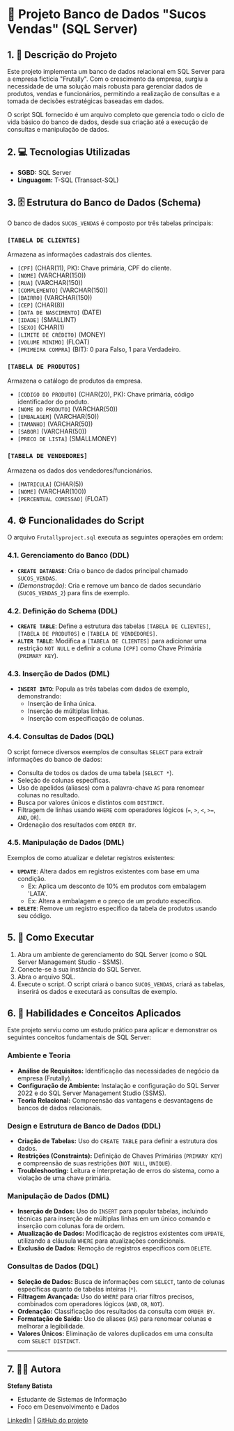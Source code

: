 # 🧃 Projeto Banco de Dados "Sucos Vendas" (SQL Server)

## 1. 📝 Descrição do Projeto

Este projeto implementa um banco de dados relacional em SQL Server para a empresa fictícia "Frutally". Com o crescimento da empresa, surgiu a necessidade de uma solução mais robusta para gerenciar dados de produtos, vendas e funcionários, permitindo a realização de consultas e a tomada de decisões estratégicas baseadas em dados.

O script SQL fornecido é um arquivo completo que gerencia todo o ciclo de vida básico do banco de dados, desde sua criação até a execução de consultas e manipulação de dados.

## 2. 💻 Tecnologias Utilizadas

* **SGBD:** SQL Server
* **Linguagem:** T-SQL (Transact-SQL)

## 3. 🗄️ Estrutura do Banco de Dados (Schema)

O banco de dados `SUCOS_VENDAS` é composto por três tabelas principais:

### `[TABELA DE CLIENTES]`

Armazena as informações cadastrais dos clientes.

* `[CPF]` (CHAR(11), PK): Chave primária, CPF do cliente.
* `[NOME]` (VARCHAR(150))
* `[RUA]` (VARCHAR(150))
* `[COMPLEMENTO]` (VARCHAR(150))
* `[BAIRRO]` (VARCHAR(150))
* `[CEP]` (CHAR(8))
* `[DATA DE NASCIMENTO]` (DATE)
* `[IDADE]` (SMALLINT)
* `[SEXO]` (CHAR(1)
* `[LIMITE DE CRÉDITO]` (MONEY)
* `[VOLUME MINIMO]` (FLOAT)
* `[PRIMEIRA COMPRA]` (BIT): 0 para Falso, 1 para Verdadeiro.

### `[TABELA DE PRODUTOS]`

Armazena o catálogo de produtos da empresa.

* `[CODIGO DO PRODUTO]` (CHAR(20), PK): Chave primária, código identificador do produto.
* `[NOME DO PRODUTO]` (VARCHAR(50))
* `[EMBALAGEM]` (VARCHAR(50))
* `[TAMANHO]` (VARCHAR(50))
* `[SABOR]` (VARCHAR(50))
* `[PRECO DE LISTA]` (SMALLMONEY)

### `[TABELA DE VENDEDORES]`

Armazena os dados dos vendedores/funcionários.

* `[MATRICULA]` (CHAR(5))
* `[NOME]` (VARCHAR(100))
* `[PERCENTUAL COMISSAO]` (FLOAT)

## 4. ⚙️ Funcionalidades do Script

O arquivo `Frutallyproject.sql` executa as seguintes operações em ordem:

### 4.1. Gerenciamento do Banco (DDL)

* **`CREATE DATABASE`**: Cria o banco de dados principal chamado `SUCOS_VENDAS`.
* *(Demonstração)*: Cria e remove um banco de dados secundário (`SUCOS_VENDAS_2`) para fins de exemplo.

### 4.2. Definição do Schema (DDL)

* **`CREATE TABLE`**: Define a estrutura das tabelas `[TABELA DE CLIENTES]`, `[TABELA DE PRODUTOS]` e `[TABELA DE VENDEDORES]`.
* **`ALTER TABLE`**: Modifica a `[TABELA DE CLIENTES]` para adicionar uma restrição `NOT NULL` e definir a coluna `[CPF]` como Chave Primária (`PRIMARY KEY`).

### 4.3. Inserção de Dados (DML)

* **`INSERT INTO`**: Popula as três tabelas com dados de exemplo, demonstrando:
    * Inserção de linha única.
    * Inserção de múltiplas linhas.
    * Inserção com especificação de colunas.

### 4.4. Consultas de Dados (DQL)

O script fornece diversos exemplos de consultas `SELECT` para extrair informações do banco de dados:

* Consulta de todos os dados de uma tabela (`SELECT *`).
* Seleção de colunas específicas.
* Uso de apelidos (aliases) com a palavra-chave `AS` para renomear colunas no resultado.
* Busca por valores únicos e distintos com `DISTINCT`.
* Filtragem de linhas usando `WHERE` com operadores lógicos (`=`, `>`, `<`, `>=`, `AND`, `OR`).
* Ordenação dos resultados com `ORDER BY`.

### 4.5. Manipulação de Dados (DML)

Exemplos de como atualizar e deletar registros existentes:

* **`UPDATE`**: Altera dados em registros existentes com base em uma condição.
    * Ex: Aplica um desconto de 10% em produtos com embalagem 'LATA'.
    * Ex: Altera a embalagem e o preço de um produto específico.
* **`DELETE`**: Remove um registro específico da tabela de produtos usando seu código.

## 5. 🚀 Como Executar

1.  Abra um ambiente de gerenciamento do SQL Server (como o SQL Server Management Studio - SSMS).
2.  Conecte-se à sua instância do SQL Server.
3.  Abra o arquivo SQL.
4.  Execute o script. O script criará o banco `SUCOS_VENDAS`, criará as tabelas, inserirá os dados e executará as consultas de exemplo.

## 6. 🧠 Habilidades e Conceitos Aplicados

Este projeto serviu como um estudo prático para aplicar e demonstrar os seguintes conceitos fundamentais de SQL Server:

### Ambiente e Teoria

* **Análise de Requisitos:** Identificação das necessidades de negócio da empresa (Frutally).
* **Configuração de Ambiente:** Instalação e configuração do SQL Server 2022 e do SQL Server Management Studio (SSMS).
* **Teoria Relacional:** Compreensão das vantagens e desvantagens de bancos de dados relacionais.

### Design e Estrutura de Banco de Dados (DDL)

* **Criação de Tabelas:** Uso do `CREATE TABLE` para definir a estrutura dos dados.
* **Restrições (Constraints):** Definição de Chaves Primárias (`PRIMARY KEY`) e compreensão de suas restrições (`NOT NULL`, `UNIQUE`).
* **Troubleshooting:** Leitura e interpretação de erros do sistema, como a violação de uma chave primária.

### Manipulação de Dados (DML)

* **Inserção de Dados:** Uso do `INSERT` para popular tabelas, incluindo técnicas para inserção de múltiplas linhas em um único comando e inserção com colunas fora de ordem.
* **Atualização de Dados:** Modificação de registros existentes com `UPDATE`, utilizando a cláusula `WHERE` para atualizações condicionais.
* **Exclusão de Dados:** Remoção de registros específicos com `DELETE`.

### Consultas de Dados (DQL)

* **Seleção de Dados:** Busca de informações com `SELECT`, tanto de colunas específicas quanto de tabelas inteiras (`*`).
* **Filtragem Avançada:** Uso do `WHERE` para criar filtros precisos, combinados com operadores lógicos (`AND`, `OR`, `NOT`).
* **Ordenação:** Classificação dos resultados da consulta com `ORDER BY`.
* **Formatação de Saída:** Uso de aliases (`AS`) para renomear colunas e melhorar a legibilidade.
* **Valores Únicos:** Eliminação de valores duplicados em uma consulta com `SELECT DISTINCT`.

---

## 7. 👩‍💻 Autora

**Stefany Batista**
* Estudante de Sistemas de Informação
* Foco em Desenvolvimento e Dados

[LinkedIn](www.linkedin.com/in/stefanybrauns) | [GitHub do projeto](https://github.com/Fanaste/frutally-project-sql-server)

